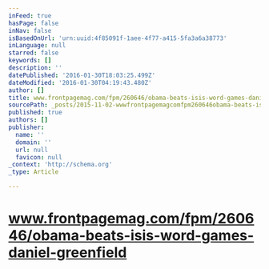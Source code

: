 ```yaml
---
inFeed: true
hasPage: false
inNav: false
isBasedOnUrl: 'urn:uuid:4f85091f-1aee-4f77-a415-5fa3a6a38773'
inLanguage: null
starred: false
keywords: []
description: ''
datePublished: '2016-01-30T18:03:25.499Z'
dateModified: '2016-01-30T04:19:43.480Z'
author: []
title: www.frontpagemag.com/fpm/260646/obama-beats-isis-word-games-daniel-greenfield
sourcePath: _posts/2015-11-02-wwwfrontpagemagcomfpm260646obama-beats-isis-word-games-.md
published: true
authors: []
publisher:
  name: ''
  domain: ''
  url: null
  favicon: null
_context: 'http://schema.org'
_type: Article

---
```

# www.frontpagemag.com/fpm/260646/obama-beats-isis-word-games-daniel-greenfield